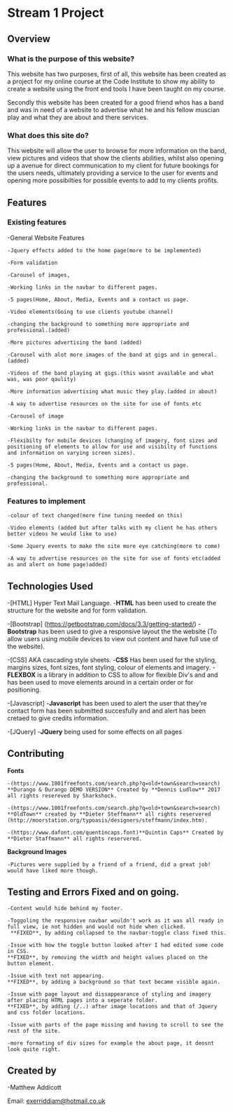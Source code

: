 # Stream 1 Project

## Overview

### What is the purpose of this website?

This website has two purposes, first of all, this website has been created as a project for my online course at the Code Institute to show my ability to create a website using the front end tools I have been taught on my course.

Secondly this website has been created for a good friend whos has a band and was in need of a website to advertise what he and his fellow muscian play and what they are about and there services.

### What does this site do?

This website will allow the user to browse for more information on the band, view pictures and videos that show the clients abilities, whilst also opening up a avenue for direct communication to my client for future bookings for the users needs, ultimately providing a service to the user for events and opening more possibilties for possible events to add to my clients profits.

## Features

### Existing features
-General Website Features

	-Jquery effects added to the home page(more to be implemented)

	-Form validation

	-Carousel of images,

	-Working links in the navbar to different pages.

	-5 pages(Home, About, Media, Events and a contact us page.

	-Video elements(Going to use clients youtube channel)

	-changing the background to something more appropriate and professional.(added)

	-More pictures advertising the band (added)

	-Carousel with alot more images of the band at gigs and in general.(added)

	-Videos of the band playing at gigs.(this wasnt available and what was, was poor qaulity)

	-More information advertising what music they play.(added in about)

	-A way to advertise resources on the site for use of fonts etc

	-Carousel of image

	-Working links in the navbar to different pages.

	-Flexibilty for mobile devices (changing of imagery, font sizes and positioning of elements to allow for use and visibilty of functions and information on varying screen sizes).

	-5 pages(Home, About, Media, Events and a contact us page.

	-changing the background to something more appropriate and professional.

### Features to implement

	-colour of text changed(more fine tuning needed on this)

	-Video elements (added but after talks with my client he has others better videos he would like to use)

	-Some Jquery events to make the site more eye catching(more to come)

	-A way to advertise resources on the site for use of fonts etc(added as and alert on home page)added)



## Technologies Used
-[HTML] Hyper Text Mail Language.
	-**HTML** has been used to create the structure for the website and for form validation.

-[Bootstrap] (https://getbootstrap.com/docs/3.3/getting-started/)
	-**Bootstrap** has been used to give a responsive layout the the website (To allow users using mobile devices to view out content and have full use of the website).

-[CSS] AKA cascading style sheets.
	-**CSS** Has been used for the styling, margins sizes, font sizes, font styling, colour of elements and imagery.
	-**FLEXBOX** is a library in addition to CSS to allow for flexible Div's and and has been used to move elements around in a certain order or for positioning.

-[Javascript]
	-**Javascript** has been used to alert the user that they're contact form has been submitted succesfully and and alert has been cretaed to give credits information.

-[JQuery]
	-**JQuery** being used for some effects on all pages
 

## Contributing

**Fonts** 

	-(https://www.1001freefonts.com/search.php?q=old+town&search=search) **Durango & Durango DEMO VERSION** Created by **Dennis Ludlow** 2017 all rights resereved by Sharkshock.

	-(https://www.1001freefonts.com/search.php?q=old+town&search=search) **OldTown** created by **Dieter Steffmann** all rights reservered (http://moorstation.org/typoasis/designers/steffmann/index.htm).

	-(https://www.dafont.com/quentincaps.font)**Quintin Caps** Created by **Dieter Staffmann** all rights reservered.

**Background Images**

	-Pictures were supplied by a friend of a friend, did a great job! would have liked more though.

## Testing and Errors Fixed and on going. 


	-Content would hide behind my footer.

	-Toggoling the responsive navbar wouldn't work as it was all ready in full view, ie not hidden and would not hide when clicked.
	 **FIXED**, by adding collapsed to the navbar-toggle class fixed this.

	-Issue with how the toggle button looked after I had edited some code in CSS.
	**FIXED**, by removing the width and height values placed on the button element.

	-Issue with text not appearing.
	**FIXED**, by adding a background so that text became visible again.

	-Issue with page layout and dissappearance of styling and imagery after placing HTML pages into a seperate folder.
	**FIXED**, by adding (/..) after image locations and that of Jquery and css folder locations.

	-Issue with parts of the page missing and having to scroll to see the rest of the site.

	-more formating of div sizes for example the about page, it deosnt look quite right.

## Created by

 -Matthew Addicott

 Email: exerriddiam@hotmail.co.uk


